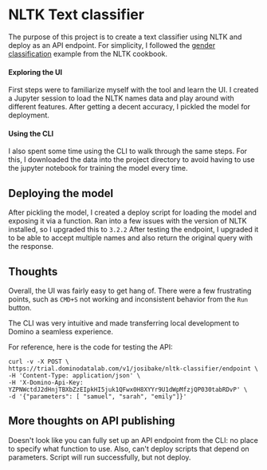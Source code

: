 # NLTK Text classifier

The purpose of this project is to create a text classifier using NLTK and deploy 
as an API endpoint. For simplicity, I followed the [gender classification](http://www.nltk.org/book/ch06.html)
example from the NLTK cookbook.
#### Exploring the UI  
First steps were to familiarize myself with the tool and learn the UI. I created 
a Jupyter session to load the NLTK names data and play around with different features. 
After getting a decent accuracy, I pickled the model for deployment.
#### Using the CLI  
I also spent some time using the CLI to walk through the same steps. For this, I 
downloaded the data into the project directory to avoid having to use the jupyter 
notebook for training the model every time.
## Deploying the model  
After pickling the model, I created a deploy script for loading the model and exposing it via
a function. Ran into a few issues with the version of NLTK installed, so I upgraded this 
to `3.2.2` After testing the endpoint, I upgraded it to be able to accept multiple names 
and also return the original query with the response.
## Thoughts  
Overall, the UI was fairly easy to get hang of. There were a few frustrating points, 
such as `CMD+S` not working and inconsistent behavior from the `Run` button.

The CLI was very intuitive and made transferring local development to Domino a seamless experience.

For reference, here is the code for testing the API:

```
curl -v -X POST \
https://trial.dominodatalab.com/v1/josibake/nltk-classifier/endpoint \
-H 'Content-Type: application/json' \
-H 'X-Domino-Api-Key: YZPNWctdJ2dHnjTBXbZzEIpkHI5juk1QFwx0H8XYYr9U1dWpMfzjQP030tabRDvP' \
-d '{"parameters": [ "samuel", "sarah", "emily"]}'
```
## More thoughts on API publishing
Doesn't look like you can fully set up an API endpoint from the CLI: no place to specify what function to use. 
Also, can't deploy scripts that depend on parameters. Script will run successfully, but not deploy.